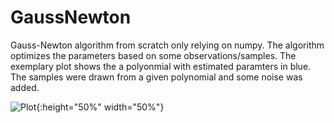 # GaussNewton

Gauss-Newton algorithm from scratch only relying on numpy. The algorithm optimizes the parameters based on some observations/samples. The exemplary plot shows the a polyonmial with estimated paramters in blue. The samples were drawn from a given polynomial and some noise was added.


![Plot](https://github.com/pbrandl/gauss_newton/blob/main/GN_opt.png){:height="50%" width="50%"}
